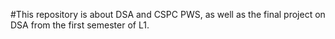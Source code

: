 #This repository is about DSA and CSPC PWS, as well as the final project on DSA from the first semester of L1.